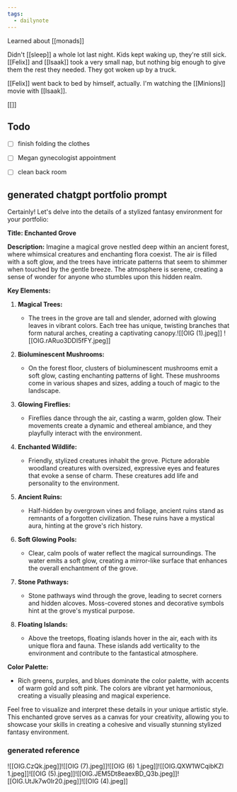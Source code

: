 ```yaml
---
tags:
  - dailynote
---
```

Learned about [[monads]]

Didn't [[sleep]] a whole lot last night. Kids kept waking up, they're still sick. [[Felix]] and [[Isaak]] took a very small nap, but nothing big enough to give them the rest they needed. They got woken up by a truck.

[[Felix]] went back to bed by himself, actually. I'm watching the [[Minions]] movie with [[Isaak]].

[[]]
## Todo
- [ ] finish folding the clothes
- [ ] Megan gynecologist appointment
- [ ] clean back room




## generated chatgpt portfolio prompt
Certainly! Let's delve into the details of a stylized fantasy environment for your portfolio:

**Title: Enchanted Grove**

**Description:**
Imagine a magical grove nestled deep within an ancient forest, where whimsical creatures and enchanting flora coexist. The air is filled with a soft glow, and the trees have intricate patterns that seem to shimmer when touched by the gentle breeze. The atmosphere is serene, creating a sense of wonder for anyone who stumbles upon this hidden realm.

**Key Elements:**

1. **Magical Trees:**
   - The trees in the grove are tall and slender, adorned with glowing leaves in vibrant colors. Each tree has unique, twisting branches that form natural arches, creating a captivating canopy.![[OIG (1).jpeg]]
![[OIG.rARuo3DDI5fFY.jpeg]]
2. **Bioluminescent Mushrooms:**
   - On the forest floor, clusters of bioluminescent mushrooms emit a soft glow, casting enchanting patterns of light. These mushrooms come in various shapes and sizes, adding a touch of magic to the landscape.

3. **Glowing Fireflies:**
   - Fireflies dance through the air, casting a warm, golden glow. Their movements create a dynamic and ethereal ambiance, and they playfully interact with the environment.

4. **Enchanted Wildlife:**
   - Friendly, stylized creatures inhabit the grove. Picture adorable woodland creatures with oversized, expressive eyes and features that evoke a sense of charm. These creatures add life and personality to the environment.

5. **Ancient Ruins:**
   - Half-hidden by overgrown vines and foliage, ancient ruins stand as remnants of a forgotten civilization. These ruins have a mystical aura, hinting at the grove's rich history.

6. **Soft Glowing Pools:**
   - Clear, calm pools of water reflect the magical surroundings. The water emits a soft glow, creating a mirror-like surface that enhances the overall enchantment of the grove.

7. **Stone Pathways:**
   - Stone pathways wind through the grove, leading to secret corners and hidden alcoves. Moss-covered stones and decorative symbols hint at the grove's mystical purpose.

8. **Floating Islands:**
   - Above the treetops, floating islands hover in the air, each with its unique flora and fauna. These islands add verticality to the environment and contribute to the fantastical atmosphere.

**Color Palette:**
   - Rich greens, purples, and blues dominate the color palette, with accents of warm gold and soft pink. The colors are vibrant yet harmonious, creating a visually pleasing and magical experience.

Feel free to visualize and interpret these details in your unique artistic style. This enchanted grove serves as a canvas for your creativity, allowing you to showcase your skills in creating a cohesive and visually stunning stylized fantasy environment.

### generated reference
![[OIG.CzQk.jpeg]]![[OIG (7).jpeg]]![[OIG (6) 1.jpeg]]![[OIG.QXW1WCqibKZl 1.jpeg]]![[OIG (5).jpeg]]![[OIG.JEM5Dt8eaexBD_Q3b.jpeg]]![[OIG.UtJk7w0Ir20.jpeg]]![[OIG (4).jpeg]]